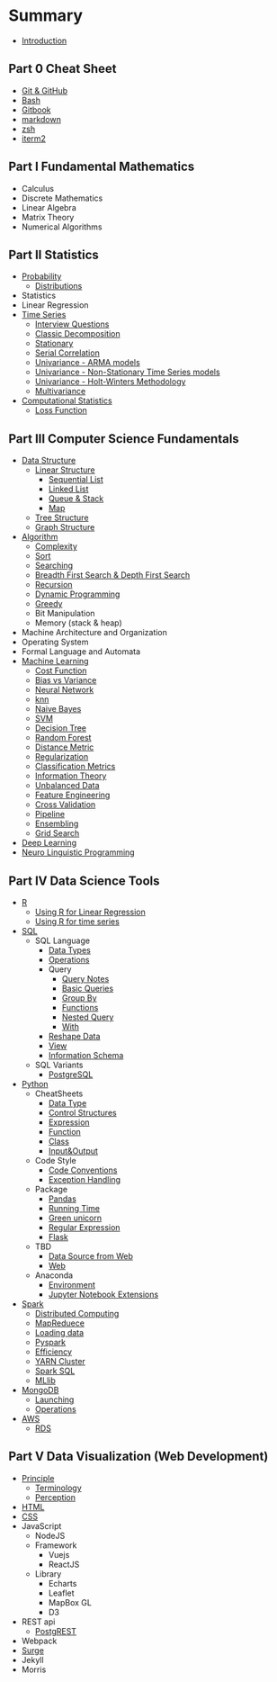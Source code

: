 # Summary

* [Introduction](README.md)

## Part 0 Cheat Sheet
* [Git & GitHub](CheatSheet/git.md)
* [Bash](CheatSheet/bash.md)
* [Gitbook](CheatSheet/gitbook.md)
* [markdown](CheatSheet/markdown.md)
* [zsh](CheatSheet/zsh.md)
* [iterm2](CheatSheet/iterm2.md)

## Part I Fundamental Mathematics
* Calculus
* Discrete Mathematics
* Linear Algebra
* Matrix Theory
* Numerical Algorithms

## Part II Statistics
* [Probability](Prob/0.README.md)
    * [Distributions](Prob/distribution.md)
* Statistics
* Linear Regression
* [Time Series](TS/0.README.md)
    * [Interview Questions](TS/0.1.interviewQ.md)
    * [Classic Decomposition](TS/0.2.decomposition.md)
    * [Stationary](TS/0.3.stationary.md)
    * [Serial Correlation](TS/0.4.serialCorrelation.md)
    * [Univariance - ARMA models](TS/1.1.ARMA.md)
    * [Univariance - Non-Stationary Time Series models](TS/1.2.non-stationary.md)
    * [Univariance - Holt-Winters Methodology](TS/1.3.Holt-Winters.md)
    * [Multivariance](TS/2.1.Multivariance.md)
* [Computational Statistics](Bayesian/0.README.md)
    * [Loss Function](Bayesian/loss_function.md)

## Part III Computer Science Fundamentals
* [Data Structure](DS/0.README.md)
    * [Linear Structure](DS/linear.md)
        * [Sequential List](DS/array.md)
        * [Linked List](DS/linked_list.md)
        * [Queue & Stack](DS/queue_stack.md)
        * [Map](DS/map.md)
    * [Tree Structure](DS/tree.md)
    * [Graph Structure](DS/graph.md)
* [Algorithm](Algorithm/0.README.md)
    * [Complexity](Algorithm/complexity.md)
    * [Sort](Algorithm/sort.md)
    * [Searching](Algorithm/search.md)
    * [Breadth First Search & Depth First Search](Algorithm/bfs_bfs.md)
    * [Recursion](Algorithm/recursion.md)
    * [Dynamic Programming](Algorithm/dynamic_programming.md)
    * [Greedy](Algorithm/greedy.md)
    * Bit Manipulation
    * Memory (stack & heap)
* Machine Architecture and Organization
* Operating System
* Formal Language and Automata
* [Machine Learning](ML/0.README.md)
    * [Cost Function](ML/0.0.costFunction.md)
    * [Bias vs Variance](ML/0.1.bias&variance.md)
    * [Neural Network](ML/neuralNetwork.md)
    * [knn](ML/1.0.knn.md)
    * [Naive Bayes](ML/1.1.naiveBayes.md)
    * [SVM](ML/1.2.SVM.md)
    * [Decision Tree](ML/1.3.DT.md)
    * [Random Forest](ML/1.4.RF.md)
    * [Distance Metric](ML/distanceMetric.md)
    * [Regularization](ML/regularization.md)
    * [Classification Metrics](ML/classificationMetrics.md)
    * [Information Theory](ML/informationTheory.md)
    * [Unbalanced Data](ML/2.0.unbalancedData.md)
    * [Feature Engineering](ML/2.1.featureEngineering.md)
    * [Cross Validation](ML/2.2.crossValidation.md)
    * [Pipeline](ML/2.3.pipeline.md)
    * [Ensembling](ML/2.4.ensembling.md)
    * [Grid Search](ML/2.5.gridSearch.md)
* [Deep Learning](DL/0.README.md)
* [Neuro Linguistic Programming](NLP/0.README.md)

## Part IV Data Science Tools
* [R](R/0.README.md)
    * [Using R for Linear Regression](R/1.0.LR.md)
    * [Using R for time series](R/1.1.TS.md)
* [SQL](sql/0.README.md)
    * SQL Language
        * [Data Types](sql/types.md)
        * [Operations](sql/operations.md)
        * Query
            * [Query Notes](sql/query_notes.md)
            * [Basic Queries](sql/query.md)
            * [Group By](sql/query_group.md)
            * [Functions](sql/query_functions.md)
            * [Nested Query](sql/query_nested.md)
            * [With](sql/with.md)
        * [Reshape Data](sql/reshape.md)
        * [View](sql/view.md)
        * [Information Schema](sql/information.md)
    * SQL Variants
        * [PostgreSQL](sql/postresql.md)
* [Python](Python/0.README.md)
    * CheatSheets
        * [Data Type](Python/cs-data.md)
        * [Control Structures](Python/cs-control.md)
        * [Expression](Python/cs-expression.md)
        * [Function](Python/cs-function.md)
        * [Class](Python/cs-OO.md)
        * [Input&Output](Python/cs-OS.md)
    * Code Style
        * [Code Conventions](Python/style-code_conventions.md)
        * [Exception Handling](Python/style-bug_free.md)
    * Package
        * [Pandas](Python/package-pandas.md)
        * [Running Time](Python/package-running_time.md)
        * [Green unicorn](Python/package-green_unicorm.md)
        * [Regular Expression](Python/package-regular_expression.md)
        * [Flask](Python/package-flask.md)
    * TBD
        * [Data Source from Web](Python/data_source_from_web.md)
        * [Web](Python/web.md)
    * Anaconda
        * [Environment](Python/anaconda-environment.md)
        * [Jupyter Notebook Extensions](Python/anaconda-jupyter.md)
* [Spark](Spark/0.README.md)
    * [Distributed Computing](Spark/0.1.distributedComputing.md)
    * [MapReduece](Spark/0.2.mapReduc.md)
    * [Loading data](Spark/1.0.loadingData.md)
    * [Pyspark](Spark/1.1.pyspark.md)
    * [Efficiency](Spark/1.2.persist.md)
    * [YARN Cluster](Spark/2.0.YARNcluster.md)
    * [Spark SQL](Spark/3.0.sql.md)
    * [MLlib](Spark/3.1.MLlib.md)
* [MongoDB](Mongodb/0.README.md)
    * [Launching](Mongodb/0.2.launching.md)
    * [Operations](Mongodb/1.0.operations.md)
* [AWS](AWS/0.README.md)
    * [RDS](AWS/rds.md)

## Part V Data Visualization (Web Development)
* [Principle](DV/0.README.md)
    * [Terminology](DV/terminology.md)
    * [Perception](DV/perception.md)
* [HTML](web/html.md)
* [CSS](web/css.md)
* JavaScript
    * NodeJS
    * Framework
        * Vuejs
        * ReactJS
    * Library
        * Echarts
        * Leaflet
        * MapBox GL
        * D3
* REST api
    * [PostgREST](web/postgrest.md)
* Webpack
* [Surge](web/surge.md)
* Jekyll
* Morris

